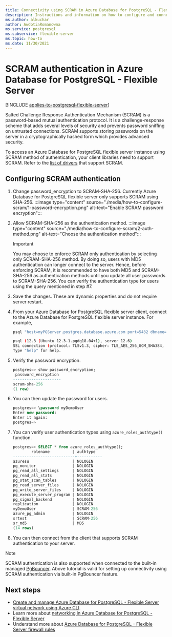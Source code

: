 ```yaml
---
title: Connectivity using SCRAM in Azure Database for PostgreSQL - Flexible Server
description: Instructions and information on how to configure and connect using SCRAM in Azure Database for PostgreSQL - Flexible Server.
ms.author: alkuchar
author: AwdotiaRomanowna
ms.service: postgresql
ms.subservice: flexible-server
ms.topic: how-to
ms.date: 11/30/2021
---
```


# SCRAM authentication in Azure Database for PostgreSQL - Flexible Server

[!INCLUDE [applies-to-postgresql-flexible-server](../includes/applies-to-postgresql-flexible-server.md)]

Salted Challenge Response Authentication Mechanism (SCRAM) is a password-based mutual authentication protocol. It is a challenge-response scheme that adds several levels of security and prevents password sniffing on untrusted connections. SCRAM supports storing passwords on the server in a cryptographically hashed form which provides advanced security. 

To access an Azure Database for PostgreSQL flexible server instance using SCRAM method of authentication, your client libraries need to support SCRAM.  Refer to the [list of drivers](https://wiki.postgresql.org/wiki/List_of_drivers) that support SCRAM.

## Configuring SCRAM authentication

1. Change password_encryption to SCRAM-SHA-256. Currently Azure Database for PostgreSQL flexible server only supports SCRAM using SHA-256.
        :::image type="content" source="./media/how-to-configure-scram/1-password-encryption.png" alt-text="Enable SCRAM password encryption"::: 
2. Allow SCRAM-SHA-256 as the authentication method.
        :::image type="content" source="./media/how-to-configure-scram/2-auth-method.png" alt-text="Choose the authentication method"::: 
    >[!Important]
    > You may choose to enforce SCRAM only authentication by selecting only SCRAM-SHA-256 method. By doing so, users with MD5 authentication can longer connect to the server. Hence, before enforcing SCRAM, it is recommended to have both MD5 and SCRAM-SHA-256 as authentication methods until you update all user passwords to SCRAM-SHA-256. You can verify the authentication type for users using the query mentioned in step #7.
3. Save the changes. These are dynamic properties and do not require server restart.
4. From your Azure Database for PostgreSQL flexible server client, connect to the Azure Database for PostgreSQL flexible server instance. For example,
   
    ```bash
    psql "host=myPGServer.postgres.database.azure.com port=5432 dbname=postgres user=myDemoUser password=MyPassword sslmode=require"

    psql (12.3 (Ubuntu 12.3-1.pgdg18.04+1), server 12.6)
    SSL connection (protocol: TLSv1.3, cipher: TLS_AES_256_GCM_SHA384, bits: 256, compression: off)
    Type "help" for help.
    ```

5. Verify the password encryption.
   
    ```SQL
    postgres=> show password_encryption;
     password_encryption
    ---------------------
    scram-sha-256
    (1 row)
    ```

6. You can then update the password for users.

    ```SQL
    postgres=> \password myDemoUser
    Enter new password:
    Enter it again:
    postgres=>
    ```

7. You can verify user authentication types using `azure_roles_authtype()` function. 

    ``` SQL
    postgres=> SELECT * from azure_roles_authtype();
            rolename          | authtype
    ---------------------------+-----------
    azuresu                   | NOLOGIN
    pg_monitor                | NOLOGIN
    pg_read_all_settings      | NOLOGIN
    pg_read_all_stats         | NOLOGIN
    pg_stat_scan_tables       | NOLOGIN
    pg_read_server_files      | NOLOGIN
    pg_write_server_files     | NOLOGIN
    pg_execute_server_program | NOLOGIN
    pg_signal_backend         | NOLOGIN
    replication               | NOLOGIN
    myDemoUser                | SCRAM-256
    azure_pg_admin            | NOLOGIN
    srtest                    | SCRAM-256
    sr_md5                    | MD5
    (14 rows)
    ```

8. You can then connect from the client that supports SCRAM authentication to your server.

> [!Note] 
> SCRAM authentication is also supported when connected to the built-in managed [PgBouncer](concepts-pgbouncer.md). Above tutorial is valid for setting up connectivity using SCRAM authentication via built-in PgBouncer feature. 

## Next steps
- [Create and manage Azure Database for PostgreSQL - Flexible Server virtual network using Azure CLI](./how-to-manage-virtual-network-cli.md).
- Learn more about [networking in Azure Database for PostgreSQL - Flexible Server](./concepts-networking.md)
- Understand more about [Azure Database for PostgreSQL - Flexible Server firewall rules](./concepts-networking.md#public-access-allowed-ip-addresses)
